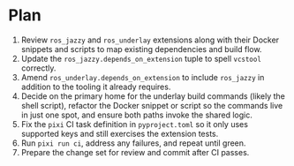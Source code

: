 # Plan

1. Review `ros_jazzy` and `ros_underlay` extensions along with their Docker snippets and scripts to map existing dependencies and build flow.
2. Update the `ros_jazzy.depends_on_extension` tuple to spell `vcstool` correctly.
3. Amend `ros_underlay.depends_on_extension` to include `ros_jazzy` in addition to the tooling it already requires.
4. Decide on the primary home for the underlay build commands (likely the shell script), refactor the Docker snippet or script so the commands live in just one spot, and ensure both paths invoke the shared logic.
5. Fix the `pixi` CI task definition in `pyproject.toml` so it only uses supported keys and still exercises the extension tests.
6. Run `pixi run ci`, address any failures, and repeat until green.
7. Prepare the change set for review and commit after CI passes.
